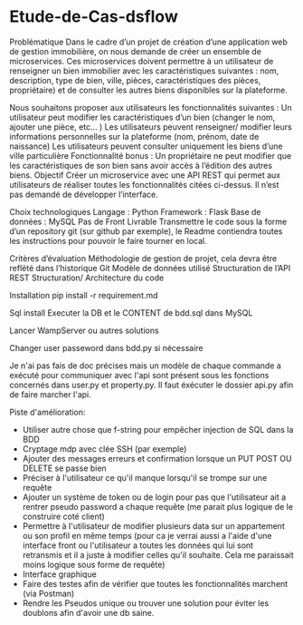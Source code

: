 # Etude-de-Cas-dsflow

Problématique
Dans le cadre d’un projet de création d’une application web de gestion immobilière, on nous demande de créer un ensemble de microservices. Ces microservices doivent permettre à un utilisateur de renseigner un bien immobilier avec les caractéristiques suivantes : nom, description, type de bien, ville, pièces, caractéristiques des pièces, propriétaire) et de consulter les autres biens disponibles sur la plateforme.

Nous souhaitons proposer aux utilisateurs les fonctionnalités suivantes :
Un utilisateur peut modifier les caractéristiques d’un bien (changer le nom, ajouter une pièce, etc… )
Les utilisateurs peuvent renseigner/ modifier leurs informations personnelles sur la plateforme (nom, prénom, date de naissance)
Les utilisateurs peuvent consulter uniquement les biens d’une ville particulière
Fonctionnalité bonus : Un propriétaire ne peut modifier que les caractéristiques de son bien sans avoir accès à l’édition des autres biens.
Objectif
Créer un microservice avec une API REST qui permet aux utilisateurs de réaliser toutes les fonctionnalités citées ci-dessus. Il n’est pas demandé de développer l’interface.

Choix technologiques
Langage : Python
Framework : Flask
Base de données : MySQL
Pas de Front
Livrable
Transmettre le code sous la forme d’un repository git (sur github par exemple), le Readme contiendra toutes les instructions pour pouvoir le faire tourner en local.

Critères d’évaluation
Méthodologie
de gestion de projet, cela devra être reflété dans l’historique Git
Modèle de données utilisé
Structuration de l’API REST
Structuration/ Architecture du code

Installation
pip install -r requirement.md

Sql install
Executer la DB et le CONTENT de bdd.sql dans MySQL

Lancer WampServer ou autres solutions

Changer user passeword dans bdd.py si nécessaire


Je n'ai pas fais de doc précises mais un modèle de chaque commande a exécuté pour communiquer avec l'api sont présent sous les fonctions concernés dans user.py et property.py.
Il faut éxécuter le dossier api.py afin de faire marcher l'api.


Piste d'amélioration:
- Utiliser autre chose que f-string pour empêcher injection de SQL dans la BDD
- Cryptage mdp avec clée SSH (par exemple)
- Ajouter des messages erreurs et confirmation lorsque un PUT POST OU DELETE se passe bien
- Préciser à l'utilisateur ce qu'il manque lorsqu'il se trompe sur une requête
- Ajouter un système de token ou de login pour pas que l'utilisateur ait a rentrer pseudo password a chaque requête (me parait plus logique de le construire coté client)
- Permettre à l'utilisateur de modifier plusieurs data sur un appartement ou son profil en même temps (pour ca je verrai aussi a l'aide d'une interface front ou l'utilisateur a toutes les données qui lui sont retransmis et il a juste à modifier celles qu'il souhaite. Cela me paraissait moins logique sous forme de requête)
- Interface graphique
- Faire des testes afin de vérifier que toutes les fonctionnalités marchent (via Postman)
- Rendre les Pseudos unique ou trouver une solution pour éviter les doublons afin d'avoir une db saine.